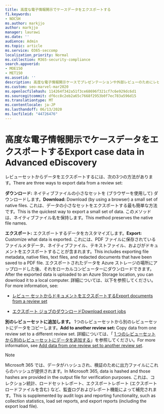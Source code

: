 ```yaml
---
title: 高度な電子情報開示でケースデータをエクスポートする
f1.keywords:
- NOCSH
ms.author: markjjo
author: markjjo
manager: laurawi
ms.date: ''
audience: Admin
ms.topic: article
ms.service: O365-seccomp
localization_priority: Normal
ms.collection: M365-security-compliance
search.appverid:
- MOE150
- MET150
ms.assetid: ''
description: 高度な電子情報開示ケースでプレゼンテーションや外部レビューのためにレビューセットからコンテンツをエクスポートまたはダウンロードする方法について説明します。
ms.custom: seo-marvel-mar2020
ms.openlocfilehash: 114264f342a51f3ce68696f321cf7c6e929dc6d1
ms.sourcegitcommit: df6cc8c2eb2a65c7668f2953b0f7ec783a596d15
ms.translationtype: MT
ms.contentlocale: ja-JP
ms.lasthandoff: 06/13/2020
ms.locfileid: "44726476"
---
```

# <a name="export-case-data-in-advanced-ediscovery"></a><span data-ttu-id="49d69-103">高度な電子情報開示でケースデータをエクスポートする</span><span class="sxs-lookup"><span data-stu-id="49d69-103">Export case data in Advanced eDiscovery</span></span>

<span data-ttu-id="49d69-104">レビューセットからデータをエクスポートするには、次の3つの方法があります。</span><span class="sxs-lookup"><span data-stu-id="49d69-104">There are three ways to export data from a review set:</span></span>

<span data-ttu-id="49d69-105">**ダウンロード:** ネイティブファイルの小さなセットを (ブラウザーを使用して) ダウンロードします。</span><span class="sxs-lookup"><span data-stu-id="49d69-105">**Download:** Download (by using a browser) a small set of native files.</span></span> <span data-ttu-id="49d69-106">これは、データの小さなセットをエクスポートする最も簡単な方法です。</span><span class="sxs-lookup"><span data-stu-id="49d69-106">This is the quickest way to export a small set of data.</span></span> <span data-ttu-id="49d69-107">このメソッドは、ネイティブファイル名を保持します。</span><span class="sxs-lookup"><span data-stu-id="49d69-107">This method preserves the native file names.</span></span>

<span data-ttu-id="49d69-108">**エクスポート:** エクスポートするデータをカスタマイズします。</span><span class="sxs-lookup"><span data-stu-id="49d69-108">**Export:** Customize what data is exported.</span></span> <span data-ttu-id="49d69-109">これには、PDF ファイルに保存されているファイルメタデータ、ネイティブファイル、テキストファイル、およびがドキュメントをエクスポートすることが含まれます。</span><span class="sxs-lookup"><span data-stu-id="49d69-109">This includes exporting file metadata, native files, text files, and redacted documents that have been saved to a PDF file.</span></span> <span data-ttu-id="49d69-110">エクスポートされたデータを Azure ストレージの場所にアップロードした後、それをローカルコンピューターにダウンロードできます。</span><span class="sxs-lookup"><span data-stu-id="49d69-110">After the exported data is uploaded to an Azure Storage location, you can download it to a local computer.</span></span> <span data-ttu-id="49d69-111">詳細については、以下を参照してください。</span><span class="sxs-lookup"><span data-stu-id="49d69-111">For more information, see:</span></span>

- [<span data-ttu-id="49d69-112">レビュー セットからドキュメントをエクスポートする</span><span class="sxs-lookup"><span data-stu-id="49d69-112">Export documents from a review set</span></span>](export-documents-from-review-set.md)

- [<span data-ttu-id="49d69-113">エクスポート ジョブのダウンロード</span><span class="sxs-lookup"><span data-stu-id="49d69-113">Download export jobs</span></span>](download-export-jobs.md)

<span data-ttu-id="49d69-114">**別のレビューセットに追加します。** 1つのレビューセットから別のレビューセットにデータをコピーします。</span><span class="sxs-lookup"><span data-stu-id="49d69-114">**Add to another review set:** Copy data from one review set to a different review set.</span></span> <span data-ttu-id="49d69-115">詳細については、「 [1 つのレビューセットから別のレビューセットにデータを追加する](add-data-to-review-set-from-another-review-set.md)」を参照してください。</span><span class="sxs-lookup"><span data-stu-id="49d69-115">For more information, see [Add data from one review set to another review set](add-data-to-review-set-from-another-review-set.md).</span></span>

> [!NOTE]
> <span data-ttu-id="49d69-116">Microsoft 365 では、データがハッシュされ、検証のために出力ファイルにこれらのハッシュが提供されます。</span><span class="sxs-lookup"><span data-stu-id="49d69-116">In Microsoft 365, data is hashed and those hashes are provided in the output file for verification purposes.</span></span> <span data-ttu-id="49d69-117">これは、コレクション統計、ロードセットレポート、エクスポートレポート (エクスポートロードファイルを含む) など、監査ログおよびレポート機能によって補完されます。</span><span class="sxs-lookup"><span data-stu-id="49d69-117">This is supplemented by audit logs and reporting functionality, such as collection statistics, load set reports, and export reports (including the export load file).</span></span>
